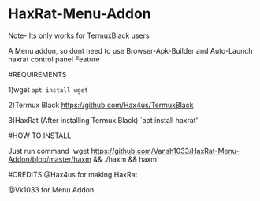 # HaxRat-Menu-Addon
Note- Its only works for TermuxBlack users

A Menu addon, so dont need to use Browser-Apk-Builder
and Auto-Launch haxrat control panel Feature


#REQUIREMENTS

   1)wget
`apt install wget`

   2)Termux Black
https://github.com/Hax4us/TermuxBlack

   3)HaxRat
(After installing Termux Black)
`apt install haxrat'


#HOW TO INSTALL

Just run command
'wget https://github.com/Vansh1033/HaxRat-Menu-Addon/blob/master/haxm && ./haxm && haxm'


#CREDITS
@Hax4us for making HaxRat

@Vk1033 for Menu Addon



